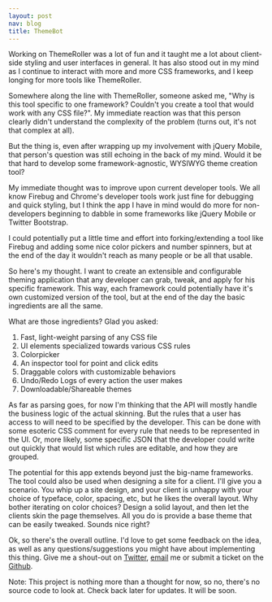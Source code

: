 ```yaml
---
layout: post
nav: blog
title: ThemeBot
---
```


Working on ThemeRoller was a lot of fun and it taught me a lot about client-side styling and user interfaces in general.
It has also stood out in my mind as I continue to interact with more and more CSS frameworks, and I keep longing for more
tools like ThemeRoller.

Somewhere along the line with ThemeRoller, someone asked me, "Why is this tool specific to one framework?
Couldn't you create a tool that would work with any CSS file?". My immediate reaction was that this
person clearly didn't understand the complexity of the problem (turns out, it's not that complex at all).

But the thing is, even after wrapping up my involvement with jQuery Mobile, that person's question was still echoing in
the back of my mind. Would it be that hard to develop some framework-agnostic, WYSIWYG theme creation tool?

My immediate thought was to improve upon current developer tools. We all know Firebug and Chrome's developer tools work 
just fine for debugging and quick styling, but I think the app I have in mind would do more for non-developers
beginning to dabble in some frameworks like jQuery Mobile or Twitter Bootstrap.

I could potentially put a little time and effort into forking/extending a tool like Firebug and adding some nice color
pickers and number spinners, but at the end of the day it wouldn't reach as many people or be all that usable.

So here's my thought. I want to create an extensible and configurable theming application that any developer can
grab, tweak, and apply for his specific framework. This way, each framework could potentially have it's own
customized version of the tool, but at the end of the day the basic ingredients are all the same.

What are those ingredients? Glad you asked:

1. Fast, light-weight parsing of any CSS file
2. UI elements specialized towards various CSS rules
3. Colorpicker
4. An inspector tool for point and click edits
5. Draggable colors with customizable behaviors
6. Undo/Redo Logs of every action the user makes
7. Downloadable/Shareable themes

As far as parsing goes, for now I'm thinking that the API will mostly handle the business logic of the actual skinning.
But the rules that a user has access to will need to be specified by the developer. This can be done with some esoteric CSS
comment for every rule that needs to be represented in the UI. Or, more likely, some specific JSON that the developer could write
out quickly that would list which rules are editable, and how they are grouped.

The potential for this app extends beyond just the big-name frameworks. The tool could also be used when designing a site
for a client. I'll give you a scenario. You whip up a site design, and your client is unhappy with your choice of typeface,
color, spacing, etc, but he likes the overall layout. Why bother iterating on color choices? Design a solid layout, and then let
the clients skin the page themselves. All you do is provide a base theme that can be easily tweaked. Sounds nice right? 

Ok, so there's the overall outline. I'd love to get some feedback on the idea, as well as any questions/suggestions you
might have about implementing this thing. Give me a shout-out on
[Twitter](http://twitter.com/tybenz),
[email](mailto:tabenziger@gmail.com) me or submit a ticket on the [Github](https://github.com/themebot/themebot).

Note: This project is nothing more than a thought for now, so no, there's no source code to look at. Check back later for
updates. It will be soon.

